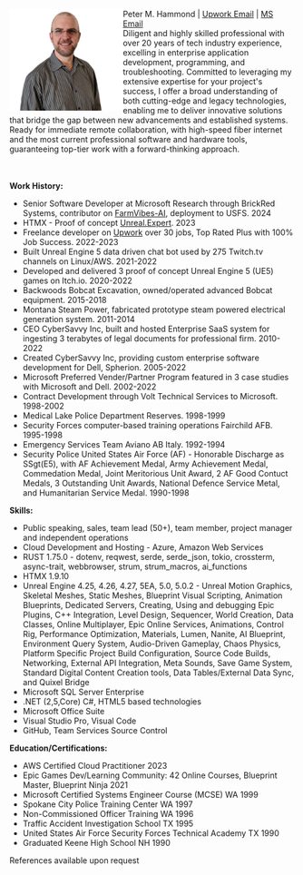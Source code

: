 <img src="https://raw.githubusercontent.com/EveryGoodWork/PeterMHammond/main/PeterProfile2022_V5.png" width="200" align="left"></img>
Peter M. Hammond | [Upwork Email](mailto:petermhammond@upwork.8shield.net) | [MS Email](mailto:v-phammond@microsoft.com)
<br>
Diligent and highly skilled professional with over 20 years of tech industry experience, excelling in enterprise application development, programming, and troubleshooting. Committed to leveraging my extensive expertise for your project's success, I offer a broad understanding of both cutting-edge and legacy technologies, enabling me to deliver innovative solutions that bridge the gap between new advancements and established systems. Ready for immediate remote collaboration, with high-speed fiber internet and the most current professional software and hardware tools, guaranteeing top-tier work with a forward-thinking approach.

<br><br>
**Work History:**
* Senior Software Developer at Microsoft Research through BrickRed Systems, contributor on [FarmVibes-AI](https://github.com/microsoft/farmvibes-ai), deployment to USFS. 2024
*	HTMX - Proof of concept [Unreal.Expert](https://unreal.expert/). 2023
* Freelance developer on [Upwork](https://www.upwork.com/freelancers/petermhammond) over 30 jobs, Top Rated Plus with 100% Job Success. 2022-2023
* Built Unreal Engine 5 data driven chat bot used by 275 Twitch.tv channels on Linux/AWS. 2021-2022
*	Developed and delivered 3 proof of concept Unreal Engine 5 (UE5) games on Itch.io.  2020-2022
*	Backwoods Bobcat Excavation, owned/operated advanced Bobcat equipment. 2015-2018
*	Montana Steam Power, fabricated prototype steam powered electrical generation system. 2011-2014
*	CEO CyberSavvy Inc, built and hosted Enterprise SaaS system for ingesting 3 terabytes of legal documents for professional firm.  2010-2022
*	Created CyberSavvy Inc, providing custom enterprise software development for Dell, Spherion. 2005-2022
*	Microsoft Preferred Vender/Partner Program featured in 3 case studies with Microsoft and Dell.  2002-2022
*	Contract Development through Volt Technical Services to Microsoft. 1998-2002
*	Medical Lake Police Department Reserves. 1998-1999
*	Security Forces computer-based training operations Fairchild AFB. 1995-1998
*	Emergency Services Team Aviano AB Italy. 1992-1994
*	Security Police United States Air Force (AF) - Honorable Discharge as SSgt(E5), with AF Achievement Medal, Army Achievement Medal, Commedation Medal, Joint Meritorious Unit Award, 2 AF Good Contuct Medals, 3 Outstanding Unit Awards, National Defence Service Metal, and Humanitarian Service Medal. 1990-1998

**Skills:**
*	Public speaking, sales, team lead (50+), team member, project manager and independent operations
*	Cloud Development and Hosting - Azure, Amazon Web Services
*	RUST 1.75.0 - dotenv, reqwest, serde, serde_json, tokio, crossterm, async-trait, webbrowser, strum, strum_macros, ai_functions
*	HTMX 1.9.10
*	Unreal Engine 4.25, 4.26, 4.27, 5EA, 5.0, 5.0.2 - Unreal Motion Graphics, Skeletal Meshes, Static Meshes, Blueprint Visual Scripting, Animation Blueprints, Dedicated Servers, Creating, Using and debugging Epic Plugins, C++ Integration, Level Design, Sequencer, World Creation, Data Classes, Online Multiplayer, Epic Online Services, Animations, Control Rig, Performance Optimization, Materials, Lumen, Nanite, AI Blueprint, Environment Query System, Audio-Driven Gameplay, Chaos Physics, Platform Specific Project Build Configuration, Source Code Builds, Networking, External API Integration, Meta Sounds, Save Game System, Standard Digital Content Creation tools, Data Tables/External Data Sync, and Quixel Bridge
*	Microsoft SQL Server Enterprise
*	.NET (2,5,Core) C#, HTML5 based technologies
*	Microsoft Office Suite
*	Visual Studio Pro, Visual Code
*	GitHub, Team Services Source Control

**Education/Certifications:**
* AWS Certified Cloud Practitioner 2023 
* Epic Games Dev/Learning Community: 42 Online Courses, Blueprint Master, Blueprint Ninja 2021
* Microsoft Certified Systems Engineer Course (MCSE) WA 1999
* Spokane City Police Training Center WA 1997
* Non-Commissioned Officer Training WA 1996
* Traffic Accident Investigation School TX 1995
* United States Air Force Security Forces Technical Academy TX 1990
* Graduated Keene High School NH 1990

References available upon request
